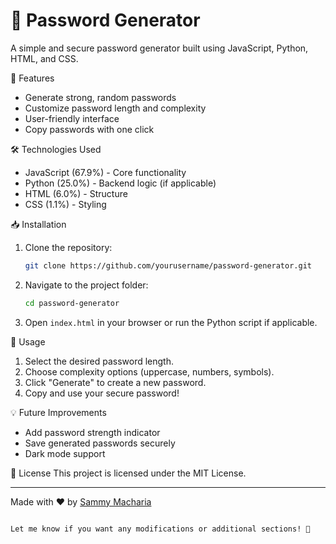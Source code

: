 # 🔑 Password Generator

A simple and secure password generator built using JavaScript, Python, HTML, and CSS.

 🚀 Features
- Generate strong, random passwords
- Customize password length and complexity
- User-friendly interface
- Copy passwords with one click

 🛠️ Technologies Used
- JavaScript (67.9%) - Core functionality
- Python (25.0%) - Backend logic (if applicable)
- HTML (6.0%) - Structure
- CSS (1.1%) - Styling

📥 Installation
1. Clone the repository:
   ```sh
   git clone https://github.com/yourusername/password-generator.git
   ```
2. Navigate to the project folder:
   ```sh
   cd password-generator
   ```
3. Open `index.html` in your browser or run the Python script if applicable.

 📝 Usage
1. Select the desired password length.
2. Choose complexity options (uppercase, numbers, symbols).
3. Click "Generate" to create a new password.
4. Copy and use your secure password!

 💡 Future Improvements
- Add password strength indicator
- Save generated passwords securely
- Dark mode support

 📜 License
This project is licensed under the MIT License.

---

Made with ❤️ by [Sammy Macharia](https://github.com/sammy2266)
```

Let me know if you want any modifications or additional sections! 🚀

